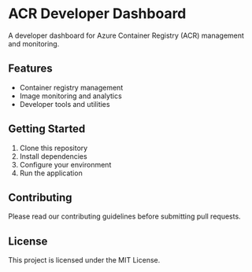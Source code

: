 # ACR Developer Dashboard

A developer dashboard for Azure Container Registry (ACR) management and monitoring.

## Features

- Container registry management
- Image monitoring and analytics
- Developer tools and utilities

## Getting Started

1. Clone this repository
2. Install dependencies
3. Configure your environment
4. Run the application

## Contributing

Please read our contributing guidelines before submitting pull requests.

## License

This project is licensed under the MIT License.
